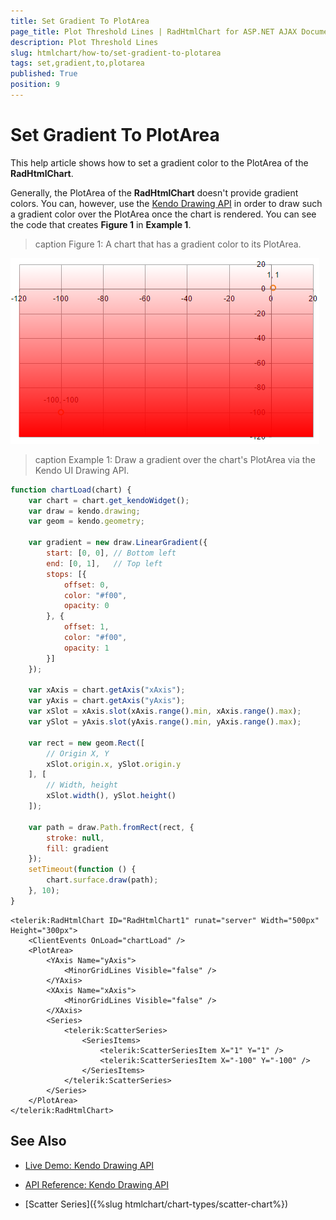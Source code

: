 ```yaml
---
title: Set Gradient To PlotArea
page_title: Plot Threshold Lines | RadHtmlChart for ASP.NET AJAX Documentation
description: Plot Threshold Lines
slug: htmlchart/how-to/set-gradient-to-plotarea
tags: set,gradient,to,plotarea
published: True
position: 9
---
```


# Set Gradient To PlotArea

This help article shows how to set a gradient color to the PlotArea of the **RadHtmlChart**.

Generally, the PlotArea of the **RadHtmlChart** doesn't provide gradient colors. You can, however, use the [Kendo Drawing API](http://docs.telerik.com/kendo-ui/api/javascript/drawing) in order to draw such a gradient color over the PlotArea once the chart is rendered. You can see the code that creates **Figure 1** in **Example 1**.

>caption Figure 1: A chart that has a gradient color to its PlotArea.

![htmlchart-gradient-plotarea](images/htmlchart-gradient-plotarea.png)

>caption Example 1: Draw a gradient over the chart's PlotArea via the Kendo UI Drawing API.

````JavaScript
function chartLoad(chart) {
	var chart = chart.get_kendoWidget();
	var draw = kendo.drawing;
	var geom = kendo.geometry;

	var gradient = new draw.LinearGradient({
		start: [0, 0], // Bottom left
		end: [0, 1],   // Top left
		stops: [{
			offset: 0,
			color: "#f00",
			opacity: 0
		}, {
			offset: 1,
			color: "#f00",
			opacity: 1
		}]
	});

	var xAxis = chart.getAxis("xAxis");
	var yAxis = chart.getAxis("yAxis");
	var xSlot = xAxis.slot(xAxis.range().min, xAxis.range().max);
	var ySlot = yAxis.slot(yAxis.range().min, yAxis.range().max);

	var rect = new geom.Rect([
		// Origin X, Y
		xSlot.origin.x, ySlot.origin.y
	], [
		// Width, height
		xSlot.width(), ySlot.height()
	]);

	var path = draw.Path.fromRect(rect, {
		stroke: null,
		fill: gradient
	});
	setTimeout(function () {
		chart.surface.draw(path);
	}, 10);
}
````
````ASP.NET
<telerik:RadHtmlChart ID="RadHtmlChart1" runat="server" Width="500px" Height="300px">
	<ClientEvents OnLoad="chartLoad" />
	<PlotArea>
		<YAxis Name="yAxis">
			<MinorGridLines Visible="false" />
		</YAxis>
		<XAxis Name="xAxis">
			<MinorGridLines Visible="false" />
		</XAxis>
		<Series>
			<telerik:ScatterSeries>
				<SeriesItems>
					<telerik:ScatterSeriesItem X="1" Y="1" />
					<telerik:ScatterSeriesItem X="-100" Y="-100" />
				</SeriesItems>
			</telerik:ScatterSeries>
		</Series>
	</PlotArea>
</telerik:RadHtmlChart>
````


## See Also

 * [Live Demo: Kendo Drawing API](http://demos.telerik.com/kendo-ui/drawing/index)

 * [API Reference: Kendo Drawing API](http://docs.telerik.com/kendo-ui/api/javascript/drawing)
 
 * [Scatter Series]({%slug htmlchart/chart-types/scatter-chart%})


